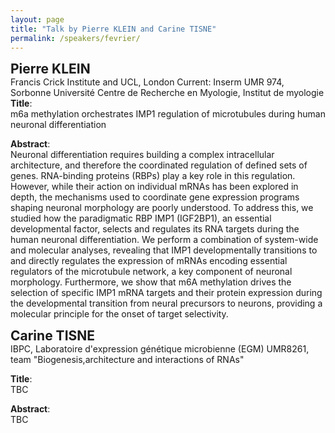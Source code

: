 ```yaml
---
layout: page
title: "Talk by Pierre KLEIN and Carine TISNE"
permalink: /speakers/fevrier/
---
```



<span style="font-size: 1.5em;"><strong>Pierre KLEIN</strong></span><br>
Francis Crick Institute and UCL, London
Current: Inserm UMR 974, Sorbonne Université Centre de Recherche en Myologie, Institut de myologie
**Title**:  
m6a methylation orchestrates IMP1 regulation of microtubules during human neuronal differentiation

**Abstract**:  
Neuronal differentiation requires building a complex intracellular architecture, and therefore the coordinated regulation of defined sets of genes. RNA-binding proteins (RBPs) play a key role in this regulation. However, while their action on individual mRNAs has been explored in depth, the mechanisms used to coordinate gene expression programs shaping neuronal morphology are poorly understood. To address this, we studied how the paradigmatic RBP IMP1 (IGF2BP1), an essential developmental factor, selects and regulates its RNA targets during the human neuronal differentiation. We perform a combination of system-wide and molecular analyses, revealing that IMP1 developmentally transitions to and directly regulates the expression of mRNAs encoding essential regulators of the microtubule network, a key component of neuronal morphology. Furthermore, we show that m6A methylation drives the selection of specific IMP1 mRNA targets and their protein expression during the developmental transition from neural precursors to neurons, providing a molecular principle for the onset of target selectivity.

<span style="font-size: 1.5em;"><strong>Carine TISNE</strong></span><br>
IBPC, Laboratoire d'expression génétique microbienne (EGM) UMR8261, team "Biogenesis,architecture and interactions of RNAs" 

**Title**:  
TBC

**Abstract**:  
TBC







